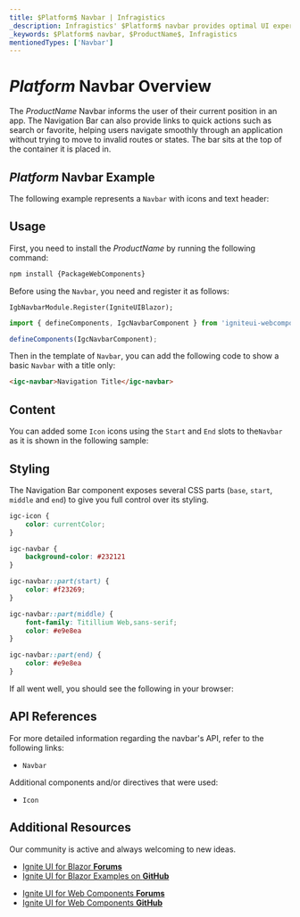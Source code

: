 ```yaml
---
title: $Platform$ Navbar | Infragistics
_description: Infragistics' $Platform$ navbar provides optimal UI experience with seamless integration to allow users to move within an application smoothly. Improve your application with Ignite UI for  $Platform$!
_keywords: $Platform$ navbar, $ProductName$, Infragistics
mentionedTypes: ['Navbar']
---
```


# $Platform$ Navbar Overview

The $ProductName$ Navbar informs the user of their current position in an app. The Navigation Bar can also provide links to quick actions such as search or favorite, helping users navigate smoothly through an application without trying to move to invalid routes or states. The bar sits at the top of the container it is placed in.


## $Platform$ Navbar Example

The following example represents a `Navbar` with icons and text header:

<code-view style="height: 100px"
           data-demos-base-url="{environment:dvDemosBaseUrl}"
           iframe-src="{environment:dvDemosBaseUrl}/menus/nav-bar-overview"
           alt="$Platform$ Navbar Overview Example"
           github-src="menus/nav-bar/overview">
</code-view>

## Usage

<!-- WebComponents -->
First, you need to install the $ProductName$ by running the following command:

```cmd
npm install {PackageWebComponents}
```
<!-- end: WebComponents -->

Before using the `Navbar`, you need and register it as follows:

```razor
IgbNavbarModule.Register(IgniteUIBlazor);
```

```ts
import { defineComponents, IgcNavbarComponent } from 'igniteui-webcomponents';

defineComponents(IgcNavbarComponent);
```


Then in the template of `Navbar`, you can add the following code to show a basic `Navbar` with a title only:

```html
<igc-navbar>Navigation Title</igc-navbar>
```

## Content

You can added some `Icon` icons using the `Start` and `End` slots to the`Navbar` as it is shown in the following sample:

<code-view style="height: 100px"
           data-demos-base-url="{environment:dvDemosBaseUrl}"
           iframe-src="{environment:dvDemosBaseUrl}/menus/nav-bar-content"
           alt="$Platform$ Navbar Styling Example"
           github-src="menus/nav-bar/content">
</code-view>


## Styling

The Navigation Bar component exposes several CSS parts (`base`, `start`, `middle` and `end`) to give you full control over its styling.

```css
igc-icon {
    color: currentColor;
}

igc-navbar {
    background-color: #232121
}

igc-navbar::part(start) {
    color: #f23269;
}

igc-navbar::part(middle) {
    font-family: Titillium Web,sans-serif;
    color: #e9e8ea
}

igc-navbar::part(end) {
    color: #e9e8ea
}
```

If all went well, you should see the following in your browser:

<code-view style="height: 100px"
           data-demos-base-url="{environment:dvDemosBaseUrl}"
           iframe-src="{environment:dvDemosBaseUrl}/menus/nav-bar-styling"
           alt="$Platform$ Navbar Styling Example"
           github-src="menus/nav-bar/styling">
</code-view>

<!-- WebComponents -->

## API References

For more detailed information regarding the navbar's API, refer to the following links:
* `Navbar`

Additional components and/or directives that were used:
* `Icon`

<!-- end: WebComponents -->

<div class="divider"></div>

## Additional Resources

Our community is active and always welcoming to new ideas.

<!-- Blazor -->

* [Ignite UI for Blazor **Forums**](https://www.infragistics.com/community/forums/f/ignite-ui-for-blazor)
* [Ignite UI for Blazor Examples on **GitHub**](https://github.com/IgniteUI/igniteui-blazor-examples)

<!-- end: Blazor -->

<!-- WebComponents -->

* [Ignite UI for Web Components **Forums**](https://www.infragistics.com/community/forums/f/ignite-ui-for-web-components)
* [Ignite UI for Web Components **GitHub**](https://github.com/IgniteUI/igniteui-webcomponents)

<!-- end: WebComponents -->